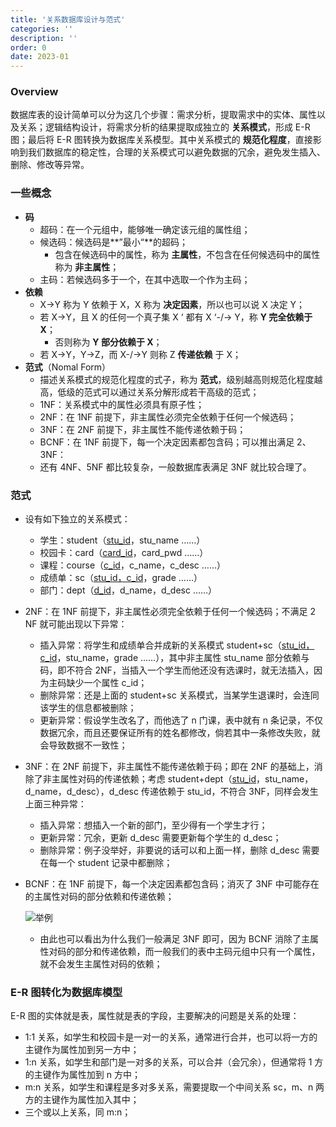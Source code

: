 ```yaml
---
title: '关系数据库设计与范式'
categories: ''
description: ''
order: 0
date: 2023-01
---
```


### Overview

数据库表的设计简单可以分为这几个步骤：需求分析，提取需求中的实体、属性以及关系；逻辑结构设计，将需求分析的结果提取成独立的 **关系模式**，形成 E-R 图；最后将 E-R 图转换为数据库关系模型。其中关系模式的 **规范化程度**，直接影响到我们数据库的稳定性，合理的关系模式可以避免数据的冗余，避免发生插入、删除、修改等异常。

### 一些概念

- **码**
  - 超码：在一个元组中，能够唯一确定该元组的属性组；
  - 候选码：候选码是**”最小“**的超码；
    - 包含在候选码中的属性，称为 **主属性**，不包含在任何候选码中的属性称为 **非主属性**；
  - 主码：若候选码多于一个，在其中选取一个作为主码；
- **依赖**
  - X→Y 称为 Y 依赖于 X，X 称为 **决定因素**，所以也可以说 X 决定 Y；
  - 若 X→Y，且 X 的任何一个真子集 X ‘ 都有 X ‘-/-> Y，称 **Y 完全依赖于 X**；
    - 否则称为 **Y 部分依赖于 X**；
  - 若 X→Y，Y→Z，而 X-/->Y 则称 Z **传递依赖** 于 X；
- **范式**（Nomal Form）
  - 描述关系模式的规范化程度的式子，称为 **范式**，级别越高则规范化程度越高，低级的范式可以通过关系分解形成若干高级的范式；
  - 1NF：关系模式中的属性必须具有原子性；
  - 2NF：在 1NF 前提下，非主属性必须完全依赖于任何一个候选码；
  - 3NF：在 2NF 前提下，非主属性不能传递依赖于码；
  - BCNF：在 1NF 前提下，每一个决定因素都包含码；可以推出满足 2、3NF：
  - 还有 4NF、5NF 都比较复杂，一般数据库表满足 3NF 就比较合理了。

### 范式

- 设有如下独立的关系模式：
  - 学生：student（<u>stu_id</u>，stu_name ……）
  - 校园卡：card（<u>card_id</u>，card_pwd ……）
  - 课程：course（<u>c_id</u>，c_name，c_desc ……）
  - 成绩单：sc（<u>stu\_id，c\_id</u>，grade ……）
  - 部门：dept（<u>d_id</u>，d_name，d_desc ……）
- 2NF：在 1NF 前提下，非主属性必须完全依赖于任何一个候选码；不满足 2 NF 就可能出现以下异常：
  - 插入异常：将学生和成绩单合并成新的关系模式 student+sc（<u>stu\_id，c\_id</u>，stu_name，grade ……），其中非主属性 stu_name 部分依赖与码，即不符合 2NF，当插入一个学生而他还没有选课时，就无法插入，因为主码缺少一个属性 c_id；
  - 删除异常：还是上面的 student+sc 关系模式，当某学生退课时，会连同该学生的信息都被删除；
  - 更新异常：假设学生改名了，而他选了 n 门课，表中就有 n 条记录，不仅数据冗余，而且还要保证所有的姓名都修改，倘若其中一条修改失败，就会导致数据不一致性；
- 3NF：在 2NF 前提下，非主属性不能传递依赖于码；即在 2NF 的基础上，消除了非主属性对码的传递依赖；考虑 student+dept（<u>stu_id</u>，stu_name，d_name，d_desc），d_desc 传递依赖于 stu_id，不符合 3NF，同样会发生上面三种异常：
  - 插入异常：想插入一个新的部门，至少得有一个学生才行；
  - 更新异常：冗余，更新 d_desc 需要更新每个学生的 d_desc；
  - 删除异常：例子没举好，非要说的话可以和上面一样，删除 d_desc 需要在每一个 student 记录中都删除；
- BCNF：在 1NF 前提下，每一个决定因素都包含码；消灭了 3NF 中可能存在的主属性对码的部分依赖和传递依赖；

  ![举例](_resources/attachment/f84ff373-7d3d-447f-a1c1-098a50201024.png)

  - 由此也可以看出为什么我们一般满足 3NF 即可，因为 BCNF 消除了主属性对码的部分和传递依赖，而一般我们的表中主码元组中只有一个属性，就不会发生主属性对码的依赖；

### E-R 图转化为数据库模型

E-R 图的实体就是表，属性就是表的字段，主要解决的问题是关系的处理：

- 1:1 关系，如学生和校园卡是一对一的关系，通常进行合并，也可以将一方的主键作为属性加到另一方中；
- 1:n 关系，如学生和部门是一对多的关系，可以合并（会冗余），但通常将 1 方的主键作为属性加到 n 方中；
- m:n 关系，如学生和课程是多对多关系，需要提取一个中间关系 sc，m、n 两方的主键作为属性加入其中；
- 三个或以上关系，同 m:n；
